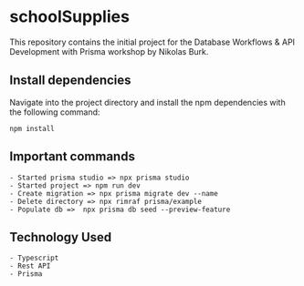 # schoolSupplies

This repository contains the initial project for the Database Workflows & API Development with Prisma workshop by Nikolas Burk.

## Install dependencies
Navigate into the project directory and install the npm dependencies with the following command:
``````
npm install
``````

## Important commands
``````
- Started prisma studio => npx prisma studio
- Started project => npm run dev
- Create migration => npx prisma migrate dev --name
- Delete directory => npx rimraf prisma/example
- Populate db =>  npx prisma db seed --preview-feature
``````

## Technology Used
``````
- Typescript
- Rest API
- Prisma
``````


